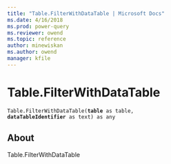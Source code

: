 ```yaml
---
title: "Table.FilterWithDataTable | Microsoft Docs"
ms.date: 4/16/2018
ms.prod: power-query
ms.reviewer: owend
ms.topic: reference
author: minewiskan
ms.author: owend
manager: kfile
---
```

# Table.FilterWithDataTable
<code>Table.FilterWithDataTable(**table** as table, **dataTableIdentifier** as text) as any</code>
## About
Table.FilterWithDataTable

